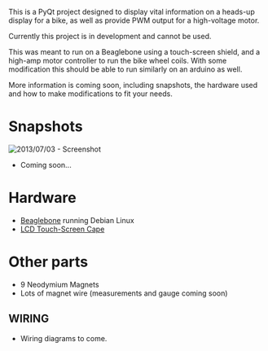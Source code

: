 This is a PyQt project designed to display vital information on a heads-up display for a bike, as well as provide PWM output for a high-voltage motor.

Currently this project is in development and cannot be used.

This was meant to run on a Beaglebone using a touch-screen shield, and a high-amp motor controller to run the bike wheel coils. With some modification this should be able to run similarly on an arduino as well.

More information is coming soon, including snapshots, the hardware used and how to make modifications to fit your needs.

# Snapshots
![2013/07/03 - Screenshot](http://www.markhamilton.info/applications/bike.png)
* Coming soon...

# Hardware
* [Beaglebone](http://www.logicsupply.com/products/bb_bblk_000?gclid=CKyzt4mckLgCFRRk7Aod9VwACA) running Debian Linux
* [LCD Touch-Screen Cape](http://www.newark.com/jsp/search/productdetail.jsp?SKU=26W8118&CMP=KNC-GPLA&mckv=|pcrid|20115736341|plid|)

# Other parts
* 9 Neodymium Magnets
* Lots of magnet wire (measurements and gauge coming soon)

## WIRING
* Wiring diagrams to come.
